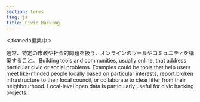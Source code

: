 ```yaml
---
section: terms
lang: ja
title: Civic Hacking
---
```

＜tkaneda編集中＞

通常、特定の市政や社会的問題を扱う、オンラインのツールやコミュニティを構築すること。
Building tools and communities, usually online, that address particular civic or social problems. Examples could be tools that help users meet like-minded people locally based on particular interests, report broken infrastructure to their local council, or collaborate to clear litter from their neighbourhood. Local-level open data is particularly useful for civic hacking projects.
